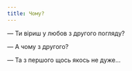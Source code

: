 ```yaml
---
title: Чому?
---
```


— Ти віриш у любов з другого погляду?

— А чому з другого?

— Та з першого щось якось не дуже...

